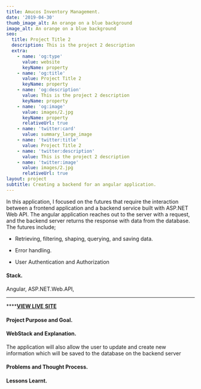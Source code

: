 ```yaml
---
title: Amucos Inventory Management.
date: '2019-04-30'
thumb_image_alt: An orange on a blue background
image_alt: An orange on a blue background
seo:
  title: Project Title 2
  description: This is the project 2 description
  extra:
    - name: 'og:type'
      value: website
      keyName: property
    - name: 'og:title'
      value: Project Title 2
      keyName: property
    - name: 'og:description'
      value: This is the project 2 description
      keyName: property
    - name: 'og:image'
      value: images/2.jpg
      keyName: property
      relativeUrl: true
    - name: 'twitter:card'
      value: summary_large_image
    - name: 'twitter:title'
      value: Project Title 2
    - name: 'twitter:description'
      value: This is the project 2 description
    - name: 'twitter:image'
      value: images/2.jpg
      relativeUrl: true
layout: project
subtitle: Creating a backend for an angular application.
---
```

In this application, I focused on the futures that require the interaction between a frontend application and a backend service built with ASP.NET Web API. The angular application reaches out to the server with a request, and the backend server returns the response with data from the database. The futures include;

*   Retrieving, filtering, shaping, querying, and saving data.

*   Error handling.

*   User Authentication and Authorization

#### **Stack.**

Angular, ASP.NET.Web.API,

***

\*\*\*\*[**VIEW LIVE** **SITE**](https://okalangkenneth.github.io/weather_app/)

#### **Project Purpose and Goal.**

#### **WebStack and Explanation.**

The application will also allow the user to update and create new information which will be saved to the database on the backend server

#### **Problems and Thought Process.**

#### **Lessons Learnt.**

